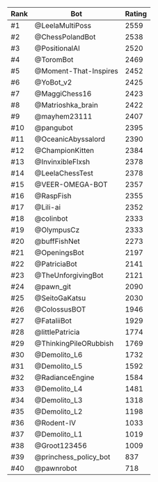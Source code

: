 Rank|Bot|Rating
---|---|---
#1|@LeelaMultiPoss|2559
#2|@ChessPolandBot|2538
#3|@PositionalAI|2520
#4|@ToromBot|2469
#5|@Moment-That-Inspires|2452
#6|@YoBot_v2|2425
#7|@MaggiChess16|2423
#8|@Matrioshka_brain|2422
#9|@mayhem23111|2407
#10|@pangubot|2395
#11|@OceanicAbyssalord|2390
#12|@ChampionKitten|2384
#13|@InvinxibleFlxsh|2378
#14|@LeelaChessTest|2378
#15|@VEER-OMEGA-BOT|2357
#16|@RaspFish|2355
#17|@Lili-ai|2352
#18|@colinbot|2333
#19|@OlympusCz|2333
#20|@buffFishNet|2273
#21|@OpeningsBot|2197
#22|@PatriciaBot|2141
#23|@TheUnforgivingBot|2121
#24|@pawn_git|2090
#25|@SeitoGaKatsu|2030
#26|@ColossusBOT|1946
#27|@FataliiBot|1929
#28|@littlePatricia|1774
#29|@ThinkingPileORubbish|1769
#30|@Demolito_L6|1732
#31|@Demolito_L5|1592
#32|@RadianceEngine|1584
#33|@Demolito_L4|1481
#34|@Demolito_L3|1318
#35|@Demolito_L2|1198
#36|@Rodent-IV|1033
#37|@Demolito_L1|1019
#38|@Groot123456|1009
#39|@princhess_policy_bot|837
#40|@pawnrobot|718
